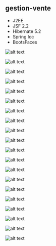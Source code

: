 ## gestion-vente

* J2EE
* JSF 2.2
* Hibernate 5.2
* Spring Ioc
* BootsFaces


![alt text](https://github.com/makkaouiamina/gestion-vente/blob/main/WebContent/assets/screens/login.PNG "Login")

![alt text](https://github.com/makkaouiamina/gestion-vente/blob/main/WebContent/assets/screens/loginauth.PNG "Login failed")

![alt text](https://github.com/makkaouiamina/gestion-vente/blob/main/WebContent/assets/screens/loginauth2.PNG "Login failed")

![alt text](https://github.com/makkaouiamina/gestion-vente/blob/main/WebContent/assets/screens/register.PNG "register")

![alt text](https://github.com/makkaouiamina/gestion-vente/blob/main/WebContent/assets/screens/register%20auth.PNG "register authentication failed")

![alt text](https://github.com/makkaouiamina/gestion-vente/blob/main/WebContent/assets/screens/register%20auth2.PNG "register authentication faild")

![alt text](https://github.com/makkaouiamina/gestion-vente/blob/main/WebContent/assets/screens/adminAcc.PNG "admin acceuil")

![alt text](https://github.com/makkaouiamina/gestion-vente/blob/main/WebContent/assets/screens/adminAddP.PNG "admin add produit")

![alt text](https://github.com/makkaouiamina/gestion-vente/blob/main/WebContent/assets/screens/ADminLCmd.PNG "admin list command")

![alt text](https://github.com/makkaouiamina/gestion-vente/blob/main/WebContent/assets/screens/addminAddC.PNG "admin add command")

![alt text](https://github.com/makkaouiamina/gestion-vente/blob/main/WebContent/assets/screens/AdminAddP4.PNG "admin add command")

![alt text](https://github.com/makkaouiamina/gestion-vente/blob/main/WebContent/assets/screens/adminaddC2.PNG "admin add command")

![alt text](https://github.com/makkaouiamina/gestion-vente/blob/main/WebContent/assets/screens/AdminAddC3.PNG "admin add command")

![alt text](https://github.com/makkaouiamina/gestion-vente/blob/main/WebContent/assets/screens/Cmd.PNG "command")

![alt text](https://github.com/makkaouiamina/gestion-vente/blob/main/WebContent/assets/screens/ADMINLISTECUSER.PNG "list commande d'un utilisateur")

![alt text](https://github.com/makkaouiamina/gestion-vente/blob/main/WebContent/assets/screens/AdminLUsers.PNG "list users")

![alt text](https://github.com/makkaouiamina/gestion-vente/blob/main/WebContent/assets/screens/AdminAddCl.PNG "ajouter client")

![alt text](https://github.com/makkaouiamina/gestion-vente/blob/main/WebContent/assets/screens/AdminEditMP.PNG "modifier mot de passe")

![alt text](https://github.com/makkaouiamina/gestion-vente/blob/main/WebContent/assets/screens/listP.PNG "liste produit")

![alt text](https://github.com/makkaouiamina/gestion-vente/blob/main/WebContent/assets/screens/cmmmd.PNG "command")


